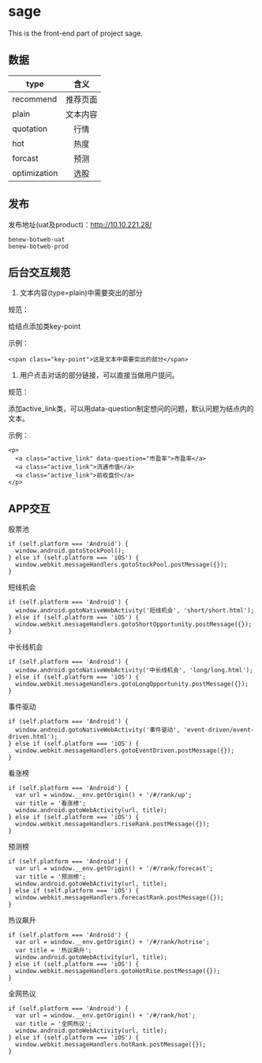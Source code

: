 # sage

This is the front-end part of project sage.

## 数据

|type|含义|
| ---- |:--:|
|recommend | 推荐页面|
|plain | 文本内容|
|quotation | 行情|
|hot | 热度|
|forcast | 预测|
|optimization | 选股|

## 发布
发布地址(uat及product)：<http://10.10.221.28/>

    benew-botweb-uat
    benew-botweb-prod

## 后台交互规范
1. 文本内容(type=plain)中需要突出的部分

  规范：

  给结点添加类key-point

  示例：

  `<span class="key-point">这是文本中需要突出的部分</span>`


1. 用户点击对话的部分链接，可以直接当做用户提问。

  规范：

  添加active_link类，可以用data-question制定想问的问题，默认问题为结点内的文本。

  示例：

  ```
  <p>
    <a class="active_link" data-question="市盈率">市盈率</a>
    <a class="active_link">流通市值</a>
    <a class="active_link">前收盘价</a>
  </p>
  ```

## APP交互

股票池

    if (self.platform === 'Android') {
      window.android.gotoStockPool();
    } else if (self.platform === 'iOS') {
      window.webkit.messageHandlers.gotoStockPool.postMessage({});
    }

短线机会

    if (self.platform === 'Android') {
      window.android.gotoNativeWebActivity('短线机会', 'short/short.html');
    } else if (self.platform === 'iOS') {
      window.webkit.messageHandlers.gotoShortOpportunity.postMessage({});
    }

中长线机会

    if (self.platform === 'Android') {
      window.android.gotoNativeWebActivity('中长线机会', 'long/long.html');
    } else if (self.platform === 'iOS') {
      window.webkit.messageHandlers.gotoLongOpportunity.postMessage({});
    }

事件驱动

    if (self.platform === 'Android') {
      window.android.gotoNativeWebActivity('事件驱动', 'event-driven/event-driven.html');
    } else if (self.platform === 'iOS') {
      window.webkit.messageHandlers.gotoEventDriven.postMessage({});
    }

看涨榜

    if (self.platform === 'Android') {
      var url = window.__env.getOrigin() + '/#/rank/up';
      var title = '看涨榜';
      window.android.gotoWebActivity(url, title);
    } else if (self.platform === 'iOS') {
      window.webkit.messageHandlers.riseRank.postMessage({});
    }

预测榜

    if (self.platform === 'Android') {
      var url = window.__env.getOrigin() + '/#/rank/forecast';
      var title = '预测榜';
      window.android.gotoWebActivity(url, title);
    } else if (self.platform === 'iOS') {
      window.webkit.messageHandlers.forecastRank.postMessage({});
    }

热议飙升

    if (self.platform === 'Android') {
      var url = window.__env.getOrigin() + '/#/rank/hotrise';
      var title = '热议飙升';
      window.android.gotoWebActivity(url, title);
    } else if (self.platform === 'iOS') {
      window.webkit.messageHandlers.gotoHotRise.postMessage({});
    }

全网热议

    if (self.platform === 'Android') {
      var url = window.__env.getOrigin() + '/#/rank/hot';
      var title = '全网热议';
      window.android.gotoWebActivity(url, title);
    } else if (self.platform === 'iOS') {
      window.webkit.messageHandlers.hotRank.postMessage({});
    }
